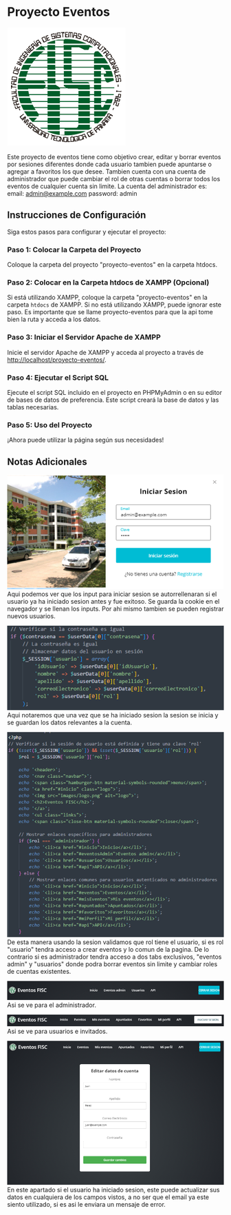 # Proyecto Eventos
![Logo del Proyecto](images/logo.png)

Este proyecto de eventos tiene como objetivo crear, editar y borrar eventos por sesiones diferentes donde cada usuario tambien puede apuntarse o agregar a favoritos los que desee.
Tambien cuenta con una cuenta de administrador que puede cambiar el rol de otras cuentas o borrar todos los eventos de cualquier cuenta sin limite.
La cuenta del administrador es:
email: admin@example.com
password: admin

## Instrucciones de Configuración

Siga estos pasos para configurar y ejecutar el proyecto:

### Paso 1: Colocar la Carpeta del Proyecto

Coloque la carpeta del proyecto "proyecto-eventos" en la carpeta htdocs. 

### Paso 2: Colocar en la Carpeta htdocs de XAMPP (Opcional)

Si está utilizando XAMPP, coloque la carpeta "proyecto-eventos" en la carpeta `htdocs` de XAMPP. Si no está utilizando XAMPP, puede ignorar este paso.
Es importante que se llame proyecto-eventos para que la api tome bien la ruta y acceda a los datos.

### Paso 3: Iniciar el Servidor Apache de XAMPP

Inicie el servidor Apache de XAMPP y acceda al proyecto a través de [http://localhost/proyecto-eventos/](http://localhost/proyecto-eventos/).

### Paso 4: Ejecutar el Script SQL

Ejecute el script SQL incluido en el proyecto en PHPMyAdmin o en su editor de bases de datos de preferencia. Este script creará la base de datos y las tablas necesarias.

### Paso 5: Uso del Proyecto

¡Ahora puede utilizar la página según sus necesidades!

## Notas Adicionales

![Uso de Cookie](images/cookie.png)
Aqui podemos ver que los input para iniciar sesion se autorrellenaran si el usuario ya ha iniciado sesion antes y fue exitoso. Se guarda la cookie en el navegador y se llenan los inputs.
Por ahi mismo tambien se pueden registrar nuevos usuarios.

![Uso de sesiones](images/sesiones.png)
Aqui notaremos que una vez que se ha iniciado sesion la sesion se inicia y se guardan los datos relevantes a la cuenta.

![Uso de rol](images/rol.png)
De esta manera usando la sesion validamos que rol tiene el usuario, si es rol "usuario" tendra acceso a crear eventos y lo comun de la pagina.
De lo contrario si es administrador tendra acceso a dos tabs exclusivos, "eventos admin" y "usuarios" donde podra borrar eventos sin limite y cambiar roles de cuentas existentes.

![Administrador](images/admin.png)
Asi se ve para el administrador.

![Usuario](images/usuario.png)
Asi se ve para usuarios e invitados.

![Usuario](images/actualizardatos.png)
En este apartado si el usuario ha iniciado sesion, este puede actualizar sus datos en cualquiera de los campos vistos, a no ser que el email ya este siento utilizado, si es asi le enviara
un mensaje de error.

